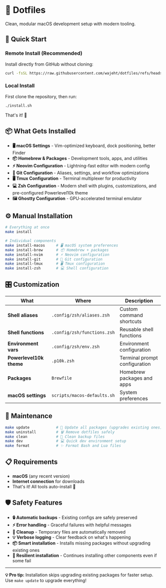 # 🌟 Dotfiles

Clean, modular macOS development setup with modern tooling.

## 🚀 Quick Start

### Remote Install (Recommended)

Install directly from GitHub without cloning:

```bash
curl -fsSL https://raw.githubusercontent.com/wajeht/dotfiles/refs/heads/main/remote-install.sh | bash
```

### Local Install

First clone the repository, then run:

```bash
./install.sh
```

That's it! 🎉

## 📦 What Gets Installed

- **🖥️ macOS Settings** - Vim-optimized keyboard, dock positioning, better Finder
- **📦 Homebrew & Packages** - Development tools, apps, and utilities
- **⚡ Neovim Configuration** - Lightning-fast editor with modern config
- **🔗 Git Configuration** - Aliases, settings, and workflow optimizations
- **🖥️ Tmux Configuration** - Terminal multiplexer for productivity
- **💻 Zsh Configuration** - Modern shell with plugins, customizations, and pre-configured Powerlevel10k theme
- **🖼️ Ghostty Configuration** - GPU-accelerated terminal emulator

## ⚙️ Manual Installation

```bash
# Everything at once
make install

# Individual components
make install-macos     # 🖥️ macOS system preferences
make install-brew      # 📦 Homebrew + packages
make install-nvim      # ⚡ Neovim configuration
make install-git       # 🔗 Git configuration
make install-tmux      # 🖥️ Tmux configuration
make install-zsh       # 💻 Shell configuration
```

## 🎛️ Customization

| What | Where | Description |
|------|-------|-------------|
| **Shell aliases** | `.config/zsh/aliases.zsh` | Custom command shortcuts |
| **Shell functions** | `.config/zsh/functions.zsh` | Reusable shell functions |
| **Environment vars** | `.config/zsh/env.zsh` | Environment configuration |
| **Powerlevel10k theme** | `.p10k.zsh` | Terminal prompt configuration |
| **Packages** | `Brewfile` | Homebrew packages and apps |
| **macOS settings** | `scripts/macos-defaults.sh` | System preferences |

## 🔧 Maintenance

```bash
make update            # 🔄 Update all packages (upgrades existing ones)
make uninstall         # 🗑️ Remove dotfiles safely
make clean             # 🧹 Clean backup files
make dev               # 💻 Quick dev environment setup
make format            # ✨ Format Bash and Lua files
```

## 📋 Requirements

- **macOS** (any recent version)
- **Internet connection** for downloads
- That's it! All tools auto-install 🎯

## 🛡️ Safety Features

- **🔒 Automatic backups** - Existing configs are safely preserved
- **⚡ Error handling** - Graceful failures with helpful messages
- **🧹 Cleanup** - Temporary files are automatically removed
- **💡 Verbose logging** - Clear feedback on what's happening
- **📦 Smart installation** - Installs missing packages without upgrading existing ones
- **🔄 Resilient installation** - Continues installing other components even if some fail

---

**💡 Pro tip:** Installation skips upgrading existing packages for faster setup. Use `make update` to upgrade everything!
